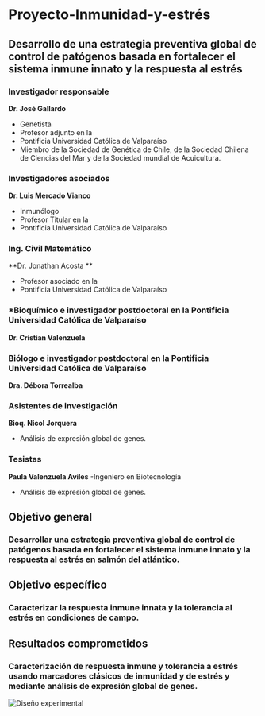 # Proyecto-Inmunidad-y-estrés

## Desarrollo de una estrategia preventiva global de control de patógenos basada en fortalecer el sistema inmune innato y la respuesta al estrés

### Investigador responsable
**Dr. José Gallardo**  
- Genetista
- Profesor adjunto en la 
- Pontificia Universidad Católica de Valparaíso 
- Miembro de la Sociedad de Genética de Chile, de la Sociedad Chilena de Ciencias del Mar y de la Sociedad mundial de Acuicultura.

### Investigadores asociados
**Dr. Luis Mercado Vianco**
- Inmunólogo
- Profesor Titular en la 
- Pontificia Universidad Católica de Valparaíso 

### Ing. Civil Matemático
**Dr. Jonathan Acosta **
- Profesor asociado en la 
- Pontificia Universidad Católica de Valparaíso 

### *Bioquímico e investigador postdoctoral en la Pontificia Universidad Católica de Valparaíso
**Dr. Cristian Valenzuela** 

### Biólogo e investigador postdoctoral en la Pontificia Universidad Católica de Valparaíso
**Dra. Débora Torrealba** 

### Asistentes de investigación
**Bioq. Nicol Jorquera**
- Análisis de expresión global de genes.

### Tesistas
**Paula Valenzuela Aviles**
-Ingeniero en Biotecnología
- Análisis de expresión global de genes.

## **Objetivo general** 
### Desarrollar una estrategia preventiva global de control de patógenos basada en fortalecer el sistema inmune innato y la respuesta al estrés en salmón del atlántico.

## **Objetivo específico**
### Caracterizar la respuesta inmune innata y la tolerancia al estrés en condiciones de campo.

## **Resultados comprometidos**
### Caracterización de respuesta inmune y tolerancia a estrés usando marcadores clásicos de inmunidad y de estrés y mediante análisis de expresión global de genes.

![Diseño experimental](https://user-images.githubusercontent.com/80971762/120940740-c4b96d00-c6ec-11eb-8509-528daba22f13.png)




